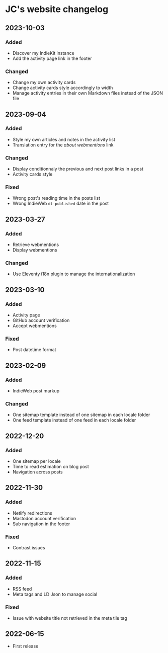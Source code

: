 # JC's website changelog

## 2023-10-03

### Added

- Discover my IndieKit instance
- Add the activity page link in the footer

### Changed

- Change my own activity cards
- Change activity cards style accordingly to width
- Manage activity entries in their own Markdown files instead of the JSON file

## 2023-09-04

### Added

- Style my own articles and notes in the activity list
- Translation entry for the _about webmentions_ link

### Changed

- Display conditionnaly the previous and next post links in a post
- Activity cards style

### Fixed

- Wrong post's reading time in the posts list
- Wrong IndieWeb `dt-published` date in the post

## 2023-03-27

### Added

- Retrieve webmentions
- Display webmentions

### Changed

- Use Eleventy i18n plugin to manage the internationalization

## 2023-03-10

### Added

- Activity page
- GitHub account verification
- Accept webmentions

### Fixed

- Post datetime format

## 2023-02-09

### Added

- IndieWeb post markup

### Changed

- One sitemap template instead of one sitemap in each locale folder
- One feed template instead of one feed in each locale folder

## 2022-12-20

### Added

- One sitemap per locale
- Time to read estimation on blog post
- Navigation across posts

## 2022-11-30

### Added

- Netlify redirections
- Mastodon account verification
- Sub navigation in the footer

### Fixed

- Contrast issues

## 2022-11-15

### Added

- RSS feed
- Meta tags and LD Json to manage social

### Fixed

- Issue with website title not retrieved in the meta tile tag

## 2022-06-15

- First release
